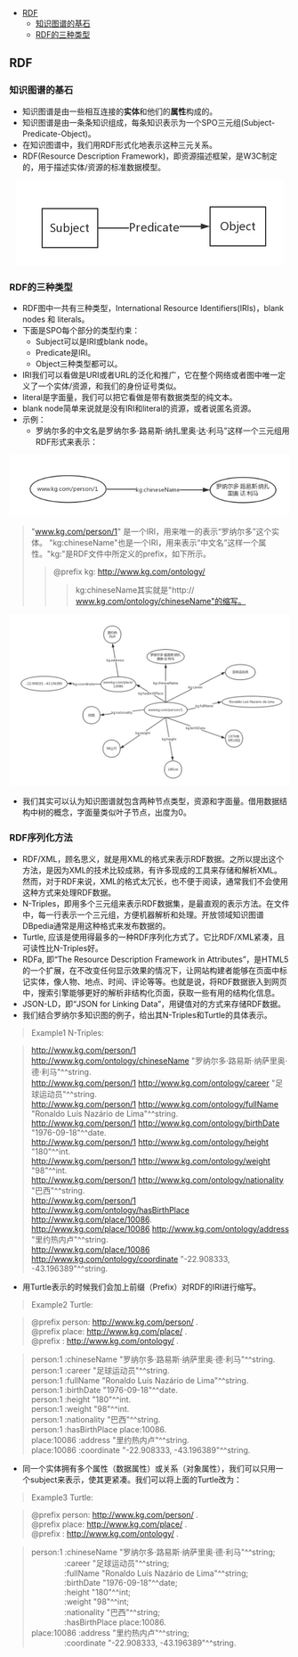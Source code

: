 <!-- TOC -->

- [RDF](#RDF)
  - [知识图谱的基石](#知识图谱的基石)
  - [RDF的三种类型](#RDF的三种类型)
  
<!-- /TOC-->

## RDF
### 知识图谱的基石
- 知识图谱是由一些相互连接的**实体**和他们的**属性**构成的。
- 知识图谱是由一条条知识组成，每条知识表示为一个SPO三元组(Subject-Predicate-Object)。
- 在知识图谱中，我们用RDF形式化地表示这种三元关系。
- RDF(Resource Description Framework)，即资源描述框架，是W3C制定的，用于描述实体/资源的标准数据模型。

<div align="center"><img src="./picture/spo.jpg" height="" /></div>

### RDF的三种类型
- RDF图中一共有三种类型，International Resource Identifiers(IRIs)，blank nodes 和 literals。
- 下面是SPO每个部分的类型约束：
    - Subject可以是IRI或blank node。
    - Predicate是IRI。
    - Object三种类型都可以。
- IRI我们可以看做是URI或者URL的泛化和推广，它在整个网络或者图中唯一定义了一个实体/资源，和我们的身份证号类似。
- literal是字面量，我们可以把它看做是带有数据类型的纯文本。
- blank node简单来说就是没有IRI和literal的资源，或者说匿名资源。
- 示例：
    - 罗纳尔多的中文名是罗纳尔多·路易斯·纳扎里奥·达·利马”这样一个三元组用RDF形式来表示：

<div align="center"><img src="./picture/罗纳尔多spo.jpg" height="" /></div>

>"www.kg.com/person/1"
>是一个IRI，用来唯一的表示“罗纳尔多”这个实体。
>"kg:chineseName"也是一个IRI，用来表示“中文名”这样一个属性。"kg:"是RDF文件中所定义的prefix，如下所示。
>>@prefix kg: <http://www.kg.com/ontology/>
>>>kg:chineseName其实就是"http:// www.kg.com/ontology/chineseName"的缩写。

<div align="center"><img src="./picture/罗纳尔多.jpg" height="" /></div>

- 我们其实可以认为知识图谱就包含两种节点类型，资源和字面量。借用数据结构中树的概念，字面量类似叶子节点，出度为0。

### RDF序列化方法
- RDF/XML，顾名思义，就是用XML的格式来表示RDF数据。之所以提出这个方法，是因为XML的技术比较成熟，有许多现成的工具来存储和解析XML。然而，对于RDF来说，XML的格式太冗长，也不便于阅读，通常我们不会使用这种方式来处理RDF数据。
- N-Triples，即用多个三元组来表示RDF数据集，是最直观的表示方法。在文件中，每一行表示一个三元组，方便机器解析和处理。开放领域知识图谱DBpedia通常是用这种格式来发布数据的。
- Turtle, 应该是使用得最多的一种RDF序列化方式了。它比RDF/XML紧凑，且可读性比N-Triples好。
- RDFa, 即“The Resource Description Framework in Attributes”，是HTML5的一个扩展，在不改变任何显示效果的情况下，让网站构建者能够在页面中标记实体，像人物、地点、时间、评论等等。也就是说，将RDF数据嵌入到网页中，搜索引擎能够更好的解析非结构化页面，获取一些有用的结构化信息。
- JSON-LD，即“JSON for Linking Data”，用键值对的方式来存储RDF数据。
- 我们结合罗纳尔多知识图的例子，给出其N-Triples和Turtle的具体表示。
>Example1 N-Triples:

><http://www.kg.com/person/1> <http://www.kg.com/ontology/chineseName> "罗纳尔多·路易斯·纳萨里奥·德·利马"^^string.  
><http://www.kg.com/person/1> <http://www.kg.com/ontology/career> "足球运动员"^^string.  
><http://www.kg.com/person/1> <http://www.kg.com/ontology/fullName> "Ronaldo Luís Nazário de Lima"^^string.  
><http://www.kg.com/person/1> <http://www.kg.com/ontology/birthDate> "1976-09-18"^^date.  
><http://www.kg.com/person/1> <http://www.kg.com/ontology/height> "180"^^int.  
><http://www.kg.com/person/1> <http://www.kg.com/ontology/weight> "98"^^int.  
><http://www.kg.com/person/1> <http://www.kg.com/ontology/nationality> "巴西"^^string.  
><http://www.kg.com/person/1> <http://www.kg.com/ontology/hasBirthPlace> <http://www.kg.com/place/10086>.  
><http://www.kg.com/place/10086> <http://www.kg.com/ontology/address> "里约热内卢"^^string.  
><http://www.kg.com/place/10086> <http://www.kg.com/ontology/coordinate> "-22.908333, -43.196389"^^string.  

- 用Turtle表示的时候我们会加上前缀（Prefix）对RDF的IRI进行缩写。
>Example2 Turtle:  

>@prefix person: <http://www.kg.com/person/> .  
>@prefix place: <http://www.kg.com/place/> .  
>@prefix : <http://www.kg.com/ontology/> .  

>person:1 :chineseName "罗纳尔多·路易斯·纳萨里奥·德·利马"^^string.  
>person:1 :career "足球运动员"^^string.  
>person:1 :fullName "Ronaldo Luís Nazário de Lima"^^string.  
>person:1 :birthDate "1976-09-18"^^date.  
>person:1 :height "180"^^int.   
>person:1 :weight "98"^^int.  
>person:1 :nationality "巴西"^^string.   
>person:1 :hasBirthPlace place:10086.  
>place:10086 :address "里约热内卢"^^string.  
>place:10086 :coordinate "-22.908333, -43.196389"^^string.  

- 同一个实体拥有多个属性（数据属性）或关系（对象属性），我们可以只用一个subject来表示，使其更紧凑。我们可以将上面的Turtle改为：
>Example3 Turtle:  

>@prefix person: <http://www.kg.com/person/> .  
>@prefix place: <http://www.kg.com/place/> .  
>@prefix : <http://www.kg.com/ontology/> .  

>person:1 :chineseName "罗纳尔多·路易斯·纳萨里奥·德·利马"^^string;  
>&nbsp;&nbsp;&nbsp;&nbsp;&nbsp;&nbsp;&nbsp;&nbsp;&nbsp;&nbsp;&nbsp;&nbsp;&nbsp;&nbsp;&nbsp;:career "足球运动员"^^string;  
>&nbsp;&nbsp;&nbsp;&nbsp;&nbsp;&nbsp;&nbsp;&nbsp;&nbsp;&nbsp;&nbsp;&nbsp;&nbsp;&nbsp;&nbsp;:fullName "Ronaldo Luís Nazário de Lima"^^string;  
>&nbsp;&nbsp;&nbsp;&nbsp;&nbsp;&nbsp;&nbsp;&nbsp;&nbsp;&nbsp;&nbsp;&nbsp;&nbsp;&nbsp;&nbsp;:birthDate "1976-09-18"^^date;  
>&nbsp;&nbsp;&nbsp;&nbsp;&nbsp;&nbsp;&nbsp;&nbsp;&nbsp;&nbsp;&nbsp;&nbsp;&nbsp;&nbsp;&nbsp;:height "180"^^int;  
>&nbsp;&nbsp;&nbsp;&nbsp;&nbsp;&nbsp;&nbsp;&nbsp;&nbsp;&nbsp;&nbsp;&nbsp;&nbsp;&nbsp;&nbsp;:weight "98"^^int;  
>&nbsp;&nbsp;&nbsp;&nbsp;&nbsp;&nbsp;&nbsp;&nbsp;&nbsp;&nbsp;&nbsp;&nbsp;&nbsp;&nbsp;&nbsp;:nationality "巴西"^^string;   
>&nbsp;&nbsp;&nbsp;&nbsp;&nbsp;&nbsp;&nbsp;&nbsp;&nbsp;&nbsp;&nbsp;&nbsp;&nbsp;&nbsp;&nbsp;:hasBirthPlace place:10086.  
>place:10086 :address "里约热内卢"^^string;  
>&nbsp;&nbsp;&nbsp;&nbsp;&nbsp;&nbsp;&nbsp;&nbsp;&nbsp;&nbsp;&nbsp;&nbsp;&nbsp;&nbsp;&nbsp;:coordinate "-22.908333, -43.196389"^^string.  
